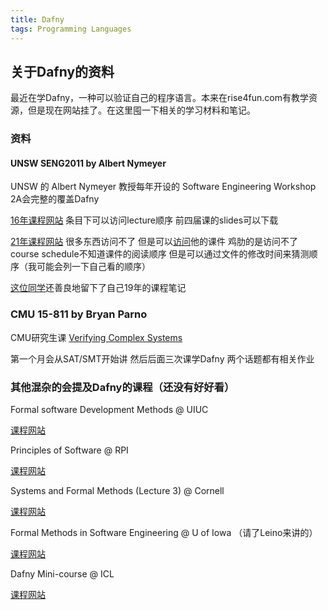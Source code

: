 ```yaml
---
title: Dafny
tags: Programming Languages
---
```


## 关于Dafny的资料

最近在学Dafny，一种可以验证自己的程序语言。本来在rise4fun.com有教学资源，但是现在网站挂了。在这里囤一下相关的学习材料和笔记。

<!--more-->

### 资料

#### UNSW SENG2011 by Albert Nymeyer

UNSW 的 Albert Nymeyer 教授每年开设的 Software Engineering Workshop 2A会完整的覆盖Dafny

[16年课程网站](https://webcms3.cse.unsw.edu.au/SENG2011/16s1/) 条目下可以访问lecture顺序 前四届课的slides可以下载

[21年课程网站](https://webcms3.cse.unsw.edu.au/SENG2011/21T3/outline) 很多东西访问不了 但是可以[访问](https://www.cse.unsw.edu.au/~anymeyer/2011/)他的课件 鸡肋的是访问不了course schedule不知道课件的阅读顺序 但是可以通过文件的修改时间来猜测顺序（我可能会列一下自己看的顺序）

[这位同学](https://lukakerr.github.io/uni/2011-notes)还善良地留下了自己19年的课程笔记

### CMU 15-811 by Bryan Parno

CMU研究生课 [Verifying Complex Systems](http://www.cs.cmu.edu/~15811/)

第一个月会从SAT/SMT开始讲 然后后面三次课学Dafny 两个话题都有相关作业

### 其他混杂的会提及Dafny的课程（还没有好好看）

Formal software Development Methods @ UIUC

[课程网站](https://courses.engr.illinois.edu/cs477/sp2019/)

Principles of Software @ RPI

[课程网站](https://www.cs.rpi.edu/academics/courses/spring21/csci2600/)

Systems and Formal Methods (Lecture 3) @ Cornell

[课程网站](https://www.cs.cornell.edu/courses/cs6480/2020sp/schedule/)

Formal Methods in Software Engineering @ U of Iowa （请了Leino来讲的）

[课程网站](https://homepage.cs.uiowa.edu/~tinelli/classes/181/Fall21/index.shtml)

Dafny Mini-course @ ICL

[课程网站](https://wp.doc.ic.ac.uk/sd/dafny-mini-course/)



